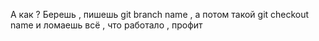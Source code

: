 А как ?
Берешь , пишешь git branch name , а потом такой  git checkout name и ломаешь всё ,  что работало  , профит 